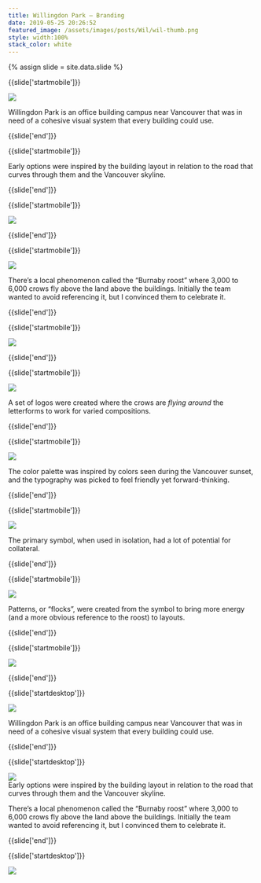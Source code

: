 ```yaml
---
title: Willingdon Park — Branding
date: 2019-05-25 20:26:52
featured_image: /assets/images/posts/Wil/wil-thumb.png
style: width:100%
stack_color: white
---
```

{% assign slide = site.data.slide %}


{{slide['startmobile']}}

<div><img class='full-width' src='{{ site.url }}/assets/images/posts/Wil/wil-1-mobile.png' srcset='{{ site.url }}/assets/images/posts/Wil/wil-1-mobile.png 375w, {{ site.url }}/assets/images/posts/Wil/wil-1-mobile@2x.png 750w, {{ site.url }}/assets/images/posts/Wil/wil-1-mobile@3x.png 1125w'></div>

<p class='bg'>Willingdon Park is an office building campus near Vancouver that was in need of a cohesive visual system that every building could use.</p>

{{slide['end']}}



{{slide['startmobile']}}

Early options were inspired by the building layout in relation to the road that curves through them and the Vancouver skyline.

{{slide['end']}}



{{slide['startmobile']}}

<div><img class='full-height' src='{{ site.url }}/assets/images/posts/Wil/wil-2-mobile.png' srcset='{{ site.url }}/assets/images/posts/Wil/wil-2-mobile.png 375w, {{ site.url }}/assets/images/posts/Wil/wil-2-mobile@2x.png 750w, {{ site.url }}/assets/images/posts/Wil/wil-2-mobile@3x.png 1125w'></div>

{{slide['end']}}



{{slide['startmobile']}}

<div><img class='full-height' src='{{ site.url }}/assets/images/posts/Wil/wil-3-mobile.png' srcset='{{ site.url }}/assets/images/posts/Wil/wil-3-mobile.png 375w, {{ site.url }}/assets/images/posts/Wil/wil-3-mobile@2x.png 750w, {{ site.url }}/assets/images/posts/Wil/wil-3-mobile@3x.png 1125w'></div>

<p class='bg-dark'>There’s a local phenomenon called the “Burnaby roost” where 3,000 to 6,000 crows fly above the land above the buildings. Initially the team wanted to avoid referencing it, but I convinced them to celebrate it.</p>

{{slide['end']}}



{{slide['startmobile']}}

<div><img class='full-height' src='{{ site.url }}/assets/images/posts/Wil/wil-4-mobile.png' srcset='{{ site.url }}/assets/images/posts/Wil/wil-4-mobile.png 375w, {{ site.url }}/assets/images/posts/Wil/wil-4-mobile@2x.png 750w, {{ site.url }}/assets/images/posts/Wil/wil-4-mobile@3x.png 1125w'></div>

{{slide['end']}}



{{slide['startmobile']}}

<div><img class='full-height' src='{{ site.url }}/assets/images/posts/Wil/wil-5-mobile.png' srcset='{{ site.url }}/assets/images/posts/Wil/wil-5-mobile.png 375w, {{ site.url }}/assets/images/posts/Wil/wil-5-mobile@2x.png 750w, {{ site.url }}/assets/images/posts/Wil/wil-5-mobile@3x.png 1125w'></div>

<p class='bg-dark'>A set of logos were created where the crows are <em>flying around</em> the letterforms to work for varied compositions.</p>

{{slide['end']}}



{{slide['startmobile']}}

<div><img class='full-height' src='{{ site.url }}/assets/images/posts/Wil/wil-6-mobile.png' srcset='{{ site.url }}/assets/images/posts/Wil/wil-6-mobile.png 375w, {{ site.url }}/assets/images/posts/Wil/wil-6-mobile@2x.png 750w, {{ site.url }}/assets/images/posts/Wil/wil-6-mobile@3x.png 1125w'></div>

<p class='bg-dark'>The color palette was inspired by colors seen during the Vancouver sunset, and the typography was picked to feel friendly yet forward-thinking.</p>

{{slide['end']}}




{{slide['startmobile']}}

<div><img class='full-height' src='{{ site.url }}/assets/images/posts/Wil/wil-7-mobile.png' srcset='{{ site.url }}/assets/images/posts/Wil/wil-7-mobile.png 375w, {{ site.url }}/assets/images/posts/Wil/wil-7-mobile@2x.png 750w, {{ site.url }}/assets/images/posts/Wil/wil-7-mobile@3x.png 1125w'></div>

<p class='bg-dark'>The primary symbol, when used in isolation, had a lot of potential for collateral.</p>

{{slide['end']}}



{{slide['startmobile']}}

<div><img class='full-width' src='{{ site.url }}/assets/images/posts/Wil/wil-8-mobile.png' srcset='{{ site.url }}/assets/images/posts/Wil/wil-8-mobile.png 375w, {{ site.url }}/assets/images/posts/Wil/wil-8-mobile@2x.png 750w, {{ site.url }}/assets/images/posts/Wil/wil-8-mobile@3x.png 1125w'></div>

<p class='bg'>Patterns, or “flocks”, were created from the symbol to bring more energy (and a more obvious reference to the roost) to layouts.</p>

{{slide['end']}}



{{slide['startmobile']}}

<div><img class='full-width' src='{{ site.url }}/assets/images/posts/Wil/wil-9-mobile.png' srcset='{{ site.url }}/assets/images/posts/Wil/wil-9-mobile.png 375w, {{ site.url }}/assets/images/posts/Wil/wil-9-mobile@2x.png 750w, {{ site.url }}/assets/images/posts/Wil/wil-9-mobile@3x.png 1125w'></div>

{{slide['end']}}







{{slide['startdesktop']}}

<div><img class='full-width' src='{{ site.url }}/assets/images/posts/Wil/wil-1@2x.png' srcset='{{ site.url }}/assets/images/posts/Wil/wil-1.png 1024w, {{ site.url }}/assets/images/posts/Wil/wil-1@2x.png 2048w, {{ site.url }}/assets/images/posts/Wil/wil-1@3x.png 3072w'></div>

Willingdon Park is an office building campus near Vancouver that was in need of a cohesive visual system that every building could use.

{{slide['end']}}



{{slide['startdesktop']}}

<div><img src='{{ site.url }}/assets/images/posts/Wil/wil-2@2x.png' srcset='{{ site.url }}/assets/images/posts/Wil/wil-2.png 794w, {{ site.url }}/assets/images/posts/Wil/wil-2@2x.png 1588w, {{ site.url }}/assets/images/posts/Wil/wil-2@3x.png 2382w'></div>

<figcaption>Early options were inspired by the building layout in relation to the road that curves through them and the Vancouver skyline.</figcaption>

There’s a local phenomenon called the “Burnaby roost” where 3,000 to 6,000 crows fly above the land above the buildings. Initially the team wanted to avoid referencing it, but I convinced them to celebrate it.

{{slide['end']}}



{{slide['startdesktop']}}

<div class='row'>

<div><img src='{{ site.url }}/assets/images/posts/Wil/wil-3@2x.png' srcset='{{ site.url }}/assets/images/posts/Wil/wil-3.png 314w, {{ site.url }}/assets/images/posts/Wil/wil-3@2x.png 628w, {{ site.url }}/assets/images/posts/Wil/wil-3@3x.png 942w'></div><!--

--><div><img src='{{ site.url }}/assets/images/posts/Wil/wil-4@2x.png' srcset='{{ site.url }}/assets/images/posts/Wil/wil-4.png 474w, {{ site.url }}/assets/images/posts/Wil/wil-4@2x.png 948w, {{ site.url }}/assets/images/posts/Wil/wil-4@3x.png 1422w'></div>

</div>

A set of logos were created where the crows are <em>flying around</em> the letterforms to work for varied compositions.

{{slide['end']}}



{{slide['startdesktop']}}

<div><img src='{{ site.url }}/assets/images/posts/Wil/wil-5@2x.png' srcset='{{ site.url }}/assets/images/posts/Wil/wil-5.png 794w, {{ site.url }}/assets/images/posts/Wil/wil-5@2x.png 1588w, {{ site.url }}/assets/images/posts/Wil/wil-5@3x.png 2382w'></div>

The color palette was inspired by colors seen during the Vancouver sunset, and the typography was picked to feel friendly yet forward-thinking.

{{slide['end']}}




{{slide['startdesktop']}}

<div><img src='{{ site.url }}/assets/images/posts/Wil/wil-6@2x.png' srcset='{{ site.url }}/assets/images/posts/Wil/wil-6.png 794w, {{ site.url }}/assets/images/posts/Wil/wil-6@2x.png 1588w, {{ site.url }}/assets/images/posts/Wil/wil-6@3x.png 2382w'></div>

The primary symbol, when used in isolation, had a lot of potential for collateral.

{{slide['end']}}



{{slide['startdesktop']}}

<div><img src='{{ site.url }}/assets/images/posts/Wil/wil-7@2x.png' srcset='{{ site.url }}/assets/images/posts/Wil/wil-7.png 794w, {{ site.url }}/assets/images/posts/Wil/wil-7@2x.png 1588w, {{ site.url }}/assets/images/posts/Wil/wil-7@3x.png 2382w'></div>

Patterns, or “flocks”, were created from the symbol to bring more energy (and a more obvious reference to the roost) to layouts.

{{slide['end']}}



{{slide['startdesktop']}}

<div class='row'>

<div><img src='{{ site.url }}/assets/images/posts/Wil/wil-8@2x.png' srcset='{{ site.url }}/assets/images/posts/Wil/wil-8.png 314w, {{ site.url }}/assets/images/posts/Wil/wil-8@2x.png 628w, {{ site.url }}/assets/images/posts/Wil/wil-8@3x.png 942w'></div><!--

--><div><img src='{{ site.url }}/assets/images/posts/Wil/wil-9@2x.png' srcset='{{ site.url }}/assets/images/posts/Wil/wil-9.png 474w, {{ site.url }}/assets/images/posts/Wil/wil-9@2x.png 948w, {{ site.url }}/assets/images/posts/Wil/wil-9@3x.png 1422w'></div>

</div>

{{slide['end']}}
